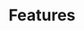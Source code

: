 ---
  title: Features
  filename: feature
  has_subnav: true
  subnav_coll: subnav-docs
  redirect:   /enhance-docs/docs-v1.0.0.1/index.html
  layout:     redirect
---